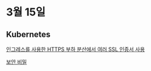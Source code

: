 # 3월 15일


## Kubernetes

[인그레스를 사용한 HTTPS 부하 분산에서 여러 SSL 인증서 사용](https://cloud.google.com/kubernetes-engine/docs/how-to/ingress-multi-ssl?hl=ko)

[보안 비밀](https://cloud.google.com/kubernetes-engine/docs/concepts/secret?hl=ko)

